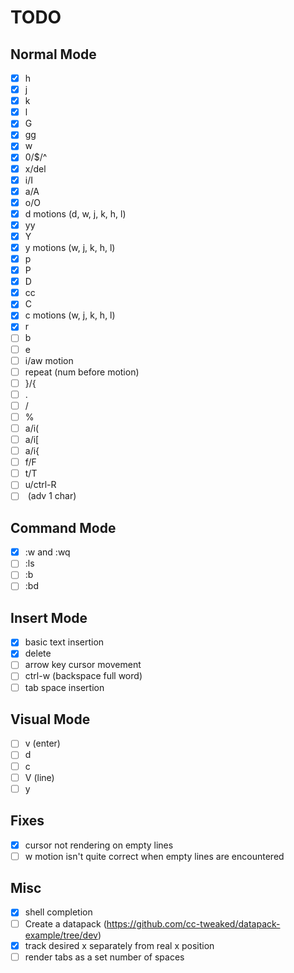 # TODO

## Normal Mode
- [x] h
- [x] j
- [x] k
- [x] l
- [x] G
- [x] gg
- [x] w
- [x] 0/$/^
- [x] x/del
- [x] i/I
- [x] a/A
- [x] o/O
- [x] d motions (d, w, j, k, h, l)
- [x] yy
- [x] Y
- [x] y motions (w, j, k, h, l)
- [x] p
- [x] P
- [x] D
- [x] cc
- [x] C
- [x] c motions (w, j, k, h, l)
- [x] r
- [ ] b
- [ ] e
- [ ] i/aw motion
- [ ] repeat (num before motion)
- [ ] }/{
- [ ] .
- [ ] /
- [ ] %
- [ ] a/i(
- [ ] a/i[
- [ ] a/i{
- [ ] f/F
- [ ] t/T
- [ ] u/ctrl-R
- [ ] <space> (adv 1 char)

## Command Mode
- [x] :w and :wq
- [ ] :ls
- [ ] :b
- [ ] :bd

## Insert Mode

- [x] basic text insertion
- [x] delete
- [ ] arrow key cursor movement
- [ ] ctrl-w (backspace full word)
- [ ] tab space insertion

## Visual Mode

- [ ] v (enter)
- [ ] d
- [ ] c
- [ ] V (line)
- [ ] y

## Fixes

- [x] cursor not rendering on empty lines
- [ ] w motion isn't quite correct when empty lines are encountered

## Misc

- [x] shell completion
- [ ] Create a datapack (https://github.com/cc-tweaked/datapack-example/tree/dev)
- [x] track desired x separately from real x position
- [ ] render tabs as a set number of spaces

